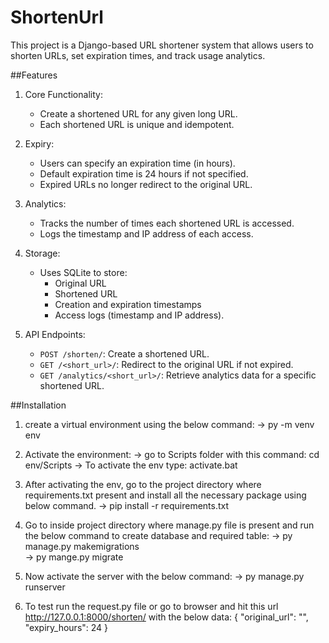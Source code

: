 # ShortenUrl
This project is a Django-based URL shortener system that allows users to shorten URLs, set expiration times, and track usage analytics.

##Features

1. Core Functionality:
   - Create a shortened URL for any given long URL.
   - Each shortened URL is unique and idempotent.

2. Expiry:
   - Users can specify an expiration time (in hours).
   - Default expiration time is 24 hours if not specified.
   - Expired URLs no longer redirect to the original URL.

3. Analytics:
   - Tracks the number of times each shortened URL is accessed.
   - Logs the timestamp and IP address of each access.

4. Storage:
   - Uses SQLite to store:
     - Original URL
     - Shortened URL
     - Creation and expiration timestamps
     - Access logs (timestamp and IP address).

5. API Endpoints:
   - `POST /shorten/`: Create a shortened URL.
   - `GET /<short_url>/`: Redirect to the original URL if not expired.
   - `GET /analytics/<short_url>/`: Retrieve analytics data for a specific shortened URL.

##Installation

1. create a virtual environment using the below command:
	-> py -m venv env
	
2. Activate the environment:
	-> go to Scripts folder with this command: cd env/Scripts
	-> To activate the env type: activate.bat

3. After activating the env, go to the project directory where requirements.txt present and install all the necessary package using below command.
	-> pip install -r requirements.txt

4. Go to inside project directory where manage.py file is present and run the below command to create database and required table:
	-> py manage.py makemigrations  
	-> py mange.py migrate
	
5. Now activate the server with the below command:
	-> py manage.py runserver

6. To test run the request.py file or go to browser and hit this url <http://127.0.0.1:8000/shorten/> with the below data:
	{
    "original_url": "<url>",
    "expiry_hours": 24
}

